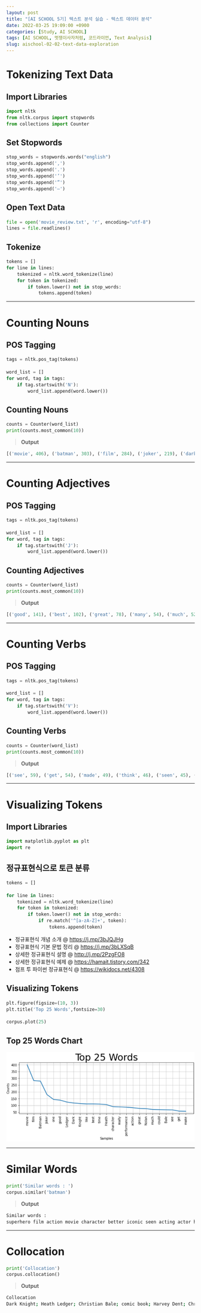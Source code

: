 ```yaml
---
layout: post
title: "[AI SCHOOL 5기] 텍스트 분석 실습 - 텍스트 데이터 분석"
date: 2022-03-25 19:09:00 +0900
categories: [Study, AI SCHOOL]
tags: [AI SCHOOL, 멋쟁이사자처럼, 코드라이언, Text Analysis]
slug: aischool-02-02-text-data-exploration
---
```


# Tokenizing Text Data

## Import Libraries

```python
import nltk
from nltk.corpus import stopwords
from collections import Counter
```

## Set Stopwords

```python
stop_words = stopwords.words("english")
stop_words.append(',')
stop_words.append('.')
stop_words.append('’')
stop_words.append('”')
stop_words.append('—')
```

## Open Text Data

```python
file = open('movie_review.txt', 'r', encoding="utf-8")
lines = file.readlines()
```

## Tokenize

```python
tokens = []
for line in lines:
    tokenized = nltk.word_tokenize(line)
    for token in tokenized:
        if token.lower() not in stop_words:
            tokens.append(token)
```

---

# Counting Nouns

## POS Tagging

```python
tags = nltk.pos_tag(tokens)

word_list = []
for word, tag in tags:
    if tag.startswith('N'):
        word_list.append(word.lower())
```

## Counting Nouns

```python
counts = Counter(word_list)
print(counts.most_common(10))
```

> **Output**

```python
[('movie', 406), ('batman', 303), ('film', 284), ('joker', 219), ('dark', 136), ('ledger', 131), ('knight', 124), ('time', 112), ('heath', 110), ('performance', 87)]
```

---

# Counting Adjectives

## POS Tagging

```python
tags = nltk.pos_tag(tokens)

word_list = []
for word, tag in tags:
    if tag.startswith('J'):
        word_list.append(word.lower())
```

## Counting Adjectives

```python
counts = Counter(word_list)
print(counts.most_common(10))
```

> **Output**

```python
[('good', 141), ('best', 102), ('great', 78), ('many', 54), ('much', 52), ('comic', 43), ('real', 29), ('bad', 28), ('little', 26), ('new', 25)]
```

---

# Counting Verbs

## POS Tagging

```python
tags = nltk.pos_tag(tokens)

word_list = []
for word, tag in tags:
    if tag.startswith('V'):
        word_list.append(word.lower())
```

## Counting Verbs

```python
counts = Counter(word_list)
print(counts.most_common(10))
```

> **Output**

```python
[('see', 59), ('get', 54), ('made', 49), ('think', 46), ('seen', 45), ('make', 45), ('say', 41), ("'ve", 37), ("'m", 32), ('going', 31)]
```

---

# Visualizing Tokens

## Import Libraries

```python
import matplotlib.pyplot as plt
import re
```

## 정규표현식으로 토큰 분류

```python
tokens = []

for line in lines:
    tokenized = nltk.word_tokenize(line)
    for token in tokenized:
        if token.lower() not in stop_words:
            if re.match('^[a-zA-Z]+', token):
                tokens.append(token)
```

- 정규표현식 개념 소개 @ https://j.mp/3bJQJHg
- 정규표현식 기본 문법 정리 @ https://j.mp/3bLXSqB
- 상세한 정규표현식 설명 @ http://j.mp/2PzgFO8
- 상세한 정규표현식 예제 @ https://hamait.tistory.com/342
- 점프 투 파이썬 정규표현식 @ https://wikidocs.net/4308

## Visualizing Tokens

```python
plt.figure(figsize=(10, 3)) 
plt.title('Top 25 Words',fontsize=30)

corpus.plot(25)
```

## Top 25 Words Chart

![token-chart](https://github.com/minyeamer/til/blob/main/.media/study/ai-school/02-text-analysis/02-text-data-exploration/token-chart.png?raw=true)

---

# Similar Words

```python
print('Similar words : ')
corpus.similar('batman')
```

> **Output**

```bash
Similar words : 
superhero film action movie character better iconic seen acting actor heath performance modern difficult villain second end good come best
```

---

# Collocation

```python
print('Collocation')
corpus.collocation()
```

> **Output**

```bash
Collocation
Dark Knight; Heath Ledger; Christian Bale; comic book; Harvey Dent; Christopher Nolan; Bruce Wayne; Aaron Eckhart; Morgan Freeman; Gary Oldman; Batman Begins; Two Face; Gotham City; Maggie Gyllenhaal; Rachel Dawes; Michael Caine; special effect; Tim Burton; Jack Nicholson; dark knight
```